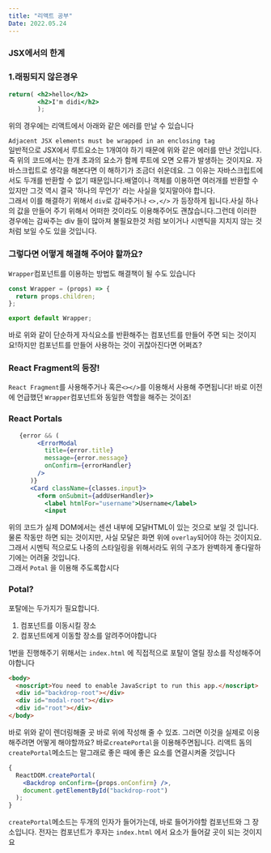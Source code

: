```yaml
---
title: "리액트 공부"
Date: 2022.05.24
---
```


### JSX에서의 한계

### 1.래핑되지 않은경우

```jsx
return( <h2>hello</h2>
        <h2>I'm didi</h2>
        );
```

위의 경우에는 리액트에서 아래와 같은 에러를 만날 수 있습니다

`Adjacent JSX elements must be wrapped in an enclosing tag`  
일반적으로 JSX에서 루트요소는 1개여야 하기 때문에 위와 같은 에러를 만난 것입니다. 즉 위의 코드에서는 한개 초과의 요소가 함께 루트에 오면 오류가 발생하는 것이지요. 자바스크립트로 생각을 해본다면 이 해하기가 조금더 쉬운데요. 그 이유는 자바스크립트에서도 두개를 반환할 수 없기 때문입니다.배열이나 객체를 이용하면 여러개를 반환할 수 있지만 그것 역시 결국 '하나의 무언가' 라는 사실을 잊지말아야 합니다.  
그래서 이를 해결하기 위해서 `div`로 감싸주거나 `<>,</>` 가 등장하게 됩니다.사실 하나의 값을 만들어 주기 위해서 어떠한 것이라도 이용해주어도 괜찮습니다.그런데 이러한 경우에는 감싸주는 div 들이 많아져 불필요한것 처럼 보이거나 시멘틱을 지치지 않는 것 처럼 보일 수도 있을 것입니다.

### 그렇다면 어떻게 해결해 주어야 할까요?

`Wrapper`컴포넌트를 이용하는 방법도 해결책이 될 수도 있습니다

```jsx
const Wrapper = (props) => {
  return props.children;
};

export default Wrapper;
```

바로 위와 같이 단순하게 자식요소를 반환해주는 컴포넌트를 만들어 주면 되는 것이지요!하지만 컴포넌트를 만들어 사용하는 것이 귀찮아진다면 어쩌죠?

### React Fragment의 등장!

`React Fragment`를 사용해주거나 혹은`<></>`를 이용해서 사용해 주면됩니다! 바로 이전에 언급했던 `Wrapper`컴포넌트와 동일한 역할을 해주는 것이죠!

### React Portals

```jsx
   {error && (
        <ErrorModal
          title={error.title}
          message={error.message}
          onConfirm={errorHandler}
        />
      )}
      <Card className={classes.input}>
        <form onSubmit={addUserHandler}>
          <label htmlFor="username">Username</label>
          <input
```

위의 코드가 실제 DOM에서는 센션 내부에 모달HTML이 있는 것으로 보일 것 입니다. 물론 작동만 하면 되는 것이지만, 사실 모달은 화면 위에 `overlay`되어야 하는 것이지요. 그래서 시멘틱 적으로도 나중의 스타일링을 위해서라도 위의 구조가 완벽하게 좋다말하기에는 어려울 것입니다.  
그래서 `Potal` 을 이용해 주도록합시다

### Potal?

포탈에는 두가지가 필요합니다.

1. 컴포넌트를 이동시킬 장소
2. 컴포넌트에게 이동할 장소를 알려주어야합니다

1번을 진행해주기 위해서는 `index.html` 에 직접적으로 포탈이 열릴 장소를 작성해주어야합니다

```html
<body>
  <noscript>You need to enable JavaScript to run this app.</noscript>
  <div id="backdrop-root"></div>
  <div id="modal-root"></div>
  <div id="root"></div>
</body>
```

바로 위와 같이 렌더링해줄 곳 바로 위에 작성해 줄 수 있죠. 그러면 이것을 실제로 이용해주려면 어떻게 해야할까요? 바로`createPortal`을 이용해주면됩니다. 리액트 돔의 `createPortal`메소드는 말그래로 좋은 때에 좋은 요소를 연결시켜줄 것입니다

```jsx
{
  ReactDOM.createPortal(
    <Backdrop onConfirm={props.onConfirm} />,
    document.getElementById("backdrop-root")
  );
}
```

`createPortal`메소드는 두개의 인자가 들어가는데, 바로 들어가야할 컴포넌트와 그 장소입니다. 전자는 컴포넌트가 후자는 `index.html` 에서 요소가 들어갈 곳이 되는 것이지요
